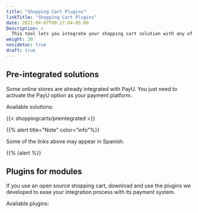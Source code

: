 ```yaml
---
title: "Shopping Cart Plugins"
linkTitle: "Shopping Cart Plugins"
date: 2021-04-07T09:27:04-05:00
Description: >
  This tool lets you integrate your shopping cart solution with any of our available plugins.
weight: 30
nosidetoc: true 
draft: true
---
```


## Pre-integrated solutions
Some online stores are already integrated with PayU. You just need to activate the PayU option as your payment platform.

Available solutions:

{{< shoppingcarts/preintegrated >}}

{{% alert title="Note" color="info"%}}

Some of the links above may appear in Spanish.

{{% /alert %}}  

## Plugins for modules
If you use an open source shopping cart, download and use the plugins we developed to ease your integration process with its payment system.

Available plugins:
